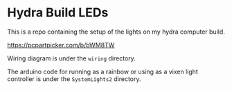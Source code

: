 Hydra Build LEDs
=

This is a repo containing the setup of the lights on my hydra computer build.

https://pcpartpicker.com/b/bWM8TW

Wiring diagram is under the `wiring` directory.

The arduino code for running as a rainbow or using as a vixen light controller is under the `SystemLights2` directory.
